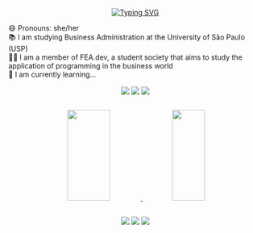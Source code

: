 <p align="center">
  <a href="https://git.io/typing-svg">
    <img src="https://readme-typing-svg.demolab.com?font=Montserrat&weight=800&size=25&duration=6000&pause=1000&color=E25908&background=282828&center=true&vCenter=true&width=500&lines=My+name+is+Maria+Raquel!+%F0%9F%91%8B%F0%9F%8F%BD;Welcome+to+my+GitHub+profile." alt="Typing SVG">
  </a>
</p>

😄 Pronouns: she/her <br /> 📚 I am studying Business Administration at the University of São Paulo (USP) <br /> 👩‍💻 I am a member of FEA.dev, a student society that aims to study the application of programming in the business world <br /> 🌱 I am currently learning...
<div align="center" style = "display: inline_block">
  <img align="center" src="https://img.shields.io/badge/PostgreSQL-316192?style=for-the-badge&logo=postgresql&logoColor=white">
  <img align="center" src="https://img.shields.io/badge/Python-14354C?style=for-the-badge&logo=python&logoColor=white">
  <img align="center" src="https://img.shields.io/badge/R-276DC3?style=for-the-badge&logo=r&logoColor=white">
</div>

##

<div align="center">
  <a href="https://github.com/mariaraquelbarbosa">
  <img height="180em" width="41%" src="https://github-readme-stats.vercel.app/api?username=mariaraquelbarbosa&show_icons=true&theme=gruvbox#gh-gruvbox-mode-only&show_owner=true)](https://github.com/anuraghazra/github-readme-stats#gh-gruvbox-mode-only"/>
  <img height="180em" width="36%" src="https://github-readme-stats.vercel.app/api/top-langs/?username=mariaraquelbarbosa&layout=compact&langs_count=16&theme=gruvbox"/>
  </a>
</div>

##

<div align="center">
  <a href="https://github.com/mariaraquelbarbosa" target="_blank"><img src="https://img.shields.io/badge/GitHub-100000?style=for-the-badge&logo=github&logoColor=white"></a>
  <a href="https://www.linkedin.com/in/maria-raquel-de-carvalho-barbosa/" target="_blank"><img src="https://img.shields.io/badge/LinkedIn-0077B5?style=for-the-badge&logo=linkedin&logoColor=white"></a>
  <a href="https://www.instagram.com/mariaraquel_cb/" target="_blank"><img src="https://img.shields.io/badge/Instagram-E4405F?style=for-the-badge&logo=instagram&logoColor=white"></a>
</div>
